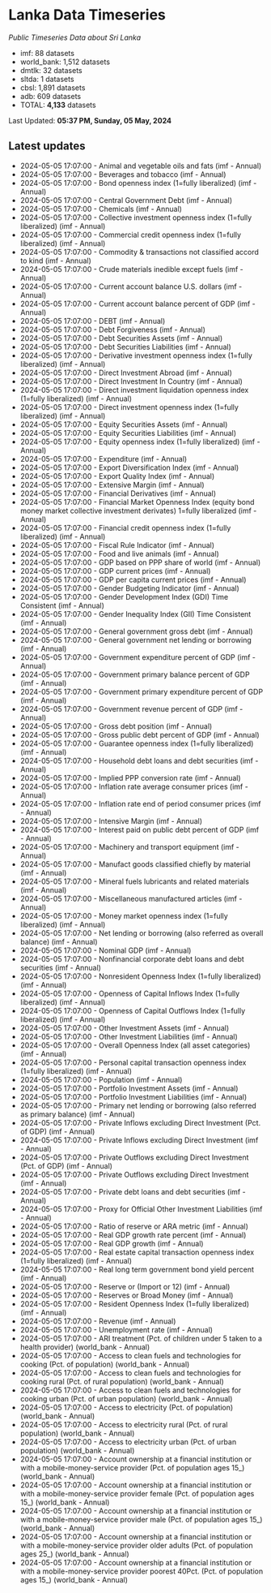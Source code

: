 # Lanka Data Timeseries
*Public Timeseries Data about Sri Lanka*

* imf: 88 datasets
* world_bank: 1,512 datasets
* dmtlk: 32 datasets
* sltda: 1 datasets
* cbsl: 1,891 datasets
* adb: 609 datasets
* TOTAL: **4,133** datasets

Last Updated: **05:37 PM, Sunday, 05 May, 2024**

## Latest updates

* 2024-05-05 17:07:00 - Animal and vegetable oils and fats (imf - Annual)
* 2024-05-05 17:07:00 - Beverages and tobacco (imf - Annual)
* 2024-05-05 17:07:00 - Bond openness index (1=fully liberalized) (imf - Annual)
* 2024-05-05 17:07:00 - Central Government Debt (imf - Annual)
* 2024-05-05 17:07:00 - Chemicals (imf - Annual)
* 2024-05-05 17:07:00 - Collective investment openness index (1=fully liberalized) (imf - Annual)
* 2024-05-05 17:07:00 - Commercial credit openness index (1=fully liberalized) (imf - Annual)
* 2024-05-05 17:07:00 - Commodity & transactions not classified accord to kind (imf - Annual)
* 2024-05-05 17:07:00 - Crude materials inedible except fuels (imf - Annual)
* 2024-05-05 17:07:00 - Current account balance U.S. dollars (imf - Annual)
* 2024-05-05 17:07:00 - Current account balance percent of GDP (imf - Annual)
* 2024-05-05 17:07:00 - DEBT (imf - Annual)
* 2024-05-05 17:07:00 - Debt Forgiveness (imf - Annual)
* 2024-05-05 17:07:00 - Debt Securities Assets (imf - Annual)
* 2024-05-05 17:07:00 - Debt Securities Liabilities (imf - Annual)
* 2024-05-05 17:07:00 - Derivative investment openness index (1=fully liberalized) (imf - Annual)
* 2024-05-05 17:07:00 - Direct Investment Abroad (imf - Annual)
* 2024-05-05 17:07:00 - Direct Investment In Country (imf - Annual)
* 2024-05-05 17:07:00 - Direct investment liquidation openness index (1=fully liberalized) (imf - Annual)
* 2024-05-05 17:07:00 - Direct investment openness index (1=fully liberalized) (imf - Annual)
* 2024-05-05 17:07:00 - Equity Securities Assets (imf - Annual)
* 2024-05-05 17:07:00 - Equity Securities Liabilities (imf - Annual)
* 2024-05-05 17:07:00 - Equity openness index (1=fully liberalized) (imf - Annual)
* 2024-05-05 17:07:00 - Expenditure (imf - Annual)
* 2024-05-05 17:07:00 - Export Diversification Index (imf - Annual)
* 2024-05-05 17:07:00 - Export Quality Index (imf - Annual)
* 2024-05-05 17:07:00 - Extensive Margin (imf - Annual)
* 2024-05-05 17:07:00 - Financial Derivatives (imf - Annual)
* 2024-05-05 17:07:00 - Financial Market Openness Index (equity bond money market collective investment derivates) 1=fully liberalized (imf - Annual)
* 2024-05-05 17:07:00 - Financial credit openness index (1=fully liberalized) (imf - Annual)
* 2024-05-05 17:07:00 - Fiscal Rule Indicator (imf - Annual)
* 2024-05-05 17:07:00 - Food and live animals (imf - Annual)
* 2024-05-05 17:07:00 - GDP based on PPP share of world (imf - Annual)
* 2024-05-05 17:07:00 - GDP current prices (imf - Annual)
* 2024-05-05 17:07:00 - GDP per capita current prices (imf - Annual)
* 2024-05-05 17:07:00 - Gender Budgeting Indicator (imf - Annual)
* 2024-05-05 17:07:00 - Gender Development Index (GDI) Time Consistent (imf - Annual)
* 2024-05-05 17:07:00 - Gender Inequality Index (GII) Time Consistent (imf - Annual)
* 2024-05-05 17:07:00 - General government gross debt (imf - Annual)
* 2024-05-05 17:07:00 - General government net lending or borrowing (imf - Annual)
* 2024-05-05 17:07:00 - Government expenditure percent of GDP (imf - Annual)
* 2024-05-05 17:07:00 - Government primary balance percent of GDP (imf - Annual)
* 2024-05-05 17:07:00 - Government primary expenditure percent of GDP (imf - Annual)
* 2024-05-05 17:07:00 - Government revenue percent of GDP (imf - Annual)
* 2024-05-05 17:07:00 - Gross debt position (imf - Annual)
* 2024-05-05 17:07:00 - Gross public debt percent of GDP (imf - Annual)
* 2024-05-05 17:07:00 - Guarantee openness index (1=fully liberalized) (imf - Annual)
* 2024-05-05 17:07:00 - Household debt loans and debt securities (imf - Annual)
* 2024-05-05 17:07:00 - Implied PPP conversion rate (imf - Annual)
* 2024-05-05 17:07:00 - Inflation rate average consumer prices (imf - Annual)
* 2024-05-05 17:07:00 - Inflation rate end of period consumer prices (imf - Annual)
* 2024-05-05 17:07:00 - Intensive Margin (imf - Annual)
* 2024-05-05 17:07:00 - Interest paid on public debt percent of GDP (imf - Annual)
* 2024-05-05 17:07:00 - Machinery and transport equipment (imf - Annual)
* 2024-05-05 17:07:00 - Manufact goods classified chiefly by material (imf - Annual)
* 2024-05-05 17:07:00 - Mineral fuels lubricants and related materials (imf - Annual)
* 2024-05-05 17:07:00 - Miscellaneous manufactured articles (imf - Annual)
* 2024-05-05 17:07:00 - Money market openness index (1=fully liberalized) (imf - Annual)
* 2024-05-05 17:07:00 - Net lending or borrowing (also referred as overall balance) (imf - Annual)
* 2024-05-05 17:07:00 - Nominal GDP (imf - Annual)
* 2024-05-05 17:07:00 - Nonfinancial corporate debt loans and debt securities (imf - Annual)
* 2024-05-05 17:07:00 - Nonresident Openness Index (1=fully liberalized) (imf - Annual)
* 2024-05-05 17:07:00 - Openness of Capital Inflows Index (1=fully liberalized) (imf - Annual)
* 2024-05-05 17:07:00 - Openness of Capital Outflows Index (1=fully liberalized) (imf - Annual)
* 2024-05-05 17:07:00 - Other Investment Assets (imf - Annual)
* 2024-05-05 17:07:00 - Other Investment Liabilities (imf - Annual)
* 2024-05-05 17:07:00 - Overall Openness Index (all asset categories) (imf - Annual)
* 2024-05-05 17:07:00 - Personal capital transaction openness index (1=fully liberalized) (imf - Annual)
* 2024-05-05 17:07:00 - Population (imf - Annual)
* 2024-05-05 17:07:00 - Portfolio Investment Assets (imf - Annual)
* 2024-05-05 17:07:00 - Portfolio Investment Liabilities (imf - Annual)
* 2024-05-05 17:07:00 - Primary net lending or borrowing (also referred as primary balance) (imf - Annual)
* 2024-05-05 17:07:00 - Private Inflows excluding Direct Investment (Pct. of GDP) (imf - Annual)
* 2024-05-05 17:07:00 - Private Inflows excluding Direct Investment (imf - Annual)
* 2024-05-05 17:07:00 - Private Outflows excluding Direct Investment (Pct. of GDP) (imf - Annual)
* 2024-05-05 17:07:00 - Private Outflows excluding Direct Investment (imf - Annual)
* 2024-05-05 17:07:00 - Private debt loans and debt securities (imf - Annual)
* 2024-05-05 17:07:00 - Proxy for Official Other Investment Liabilities (imf - Annual)
* 2024-05-05 17:07:00 - Ratio of reserve or ARA metric (imf - Annual)
* 2024-05-05 17:07:00 - Real GDP growth rate percent (imf - Annual)
* 2024-05-05 17:07:00 - Real GDP growth (imf - Annual)
* 2024-05-05 17:07:00 - Real estate capital transaction openness index (1=fully liberalized) (imf - Annual)
* 2024-05-05 17:07:00 - Real long term government bond yield percent (imf - Annual)
* 2024-05-05 17:07:00 - Reserve or (Import or 12) (imf - Annual)
* 2024-05-05 17:07:00 - Reserves or Broad Money (imf - Annual)
* 2024-05-05 17:07:00 - Resident Openness Index (1=fully liberalized) (imf - Annual)
* 2024-05-05 17:07:00 - Revenue (imf - Annual)
* 2024-05-05 17:07:00 - Unemployment rate (imf - Annual)
* 2024-05-05 17:07:00 - ARI treatment (Pct. of children under 5 taken to a health provider) (world_bank - Annual)
* 2024-05-05 17:07:00 - Access to clean fuels and technologies for cooking (Pct. of population) (world_bank - Annual)
* 2024-05-05 17:07:00 - Access to clean fuels and technologies for cooking rural (Pct. of rural population) (world_bank - Annual)
* 2024-05-05 17:07:00 - Access to clean fuels and technologies for cooking urban (Pct. of urban population) (world_bank - Annual)
* 2024-05-05 17:07:00 - Access to electricity (Pct. of population) (world_bank - Annual)
* 2024-05-05 17:07:00 - Access to electricity rural (Pct. of rural population) (world_bank - Annual)
* 2024-05-05 17:07:00 - Access to electricity urban (Pct. of urban population) (world_bank - Annual)
* 2024-05-05 17:07:00 - Account ownership at a financial institution or with a mobile-money-service provider (Pct. of population ages 15_) (world_bank - Annual)
* 2024-05-05 17:07:00 - Account ownership at a financial institution or with a mobile-money-service provider female (Pct. of population ages 15_) (world_bank - Annual)
* 2024-05-05 17:07:00 - Account ownership at a financial institution or with a mobile-money-service provider male (Pct. of population ages 15_) (world_bank - Annual)
* 2024-05-05 17:07:00 - Account ownership at a financial institution or with a mobile-money-service provider older adults (Pct. of population ages 25_) (world_bank - Annual)
* 2024-05-05 17:07:00 - Account ownership at a financial institution or with a mobile-money-service provider poorest 40Pct. (Pct. of population ages 15_) (world_bank - Annual)